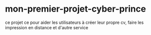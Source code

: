 # mon-premier-projet-cyber-prince
ce projet ce pour aider les utilisateurs à créer leur propre cv, faire les impression en distance et d'autre service
